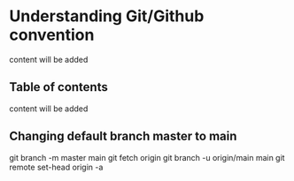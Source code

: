 # Understanding Git/Github convention
content will be added

## Table of contents
content will be added

## Changing default branch master to main
git branch -m master main
git fetch origin
git branch -u origin/main main
git remote set-head origin -a